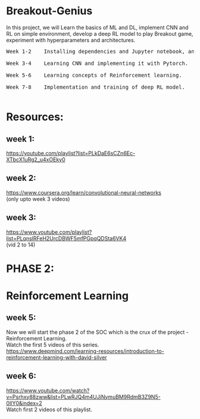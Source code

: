 # Breakout-Genius
In this project, we will Learn the basics of ML and DL, implement CNN and RL on simple environment, develop a deep RL model to play Breakout game, experiment with hyperparameters and architectures.
<pre>
Week 1-2	Installing dependencies and Jupyter notebook, and learning basics of ML, Deep Learning.<br>
Week 3-4	Learning CNN and implementing it with Pytorch.<br>
Week 5-6	Learning concepts of Reinforcement learning.<br>
Week 7-8	Implementation and training of deep RL model.<br>
</pre>

# Resources:
## week 1:
https://youtube.com/playlist?list=PLkDaE6sCZn6Ec-XTbcX1uRg2_u4xOEky0

## week 2:
https://www.coursera.org/learn/convolutional-neural-networks <br>
(only upto week 3 videos)

## week 3:
https://www.youtube.com/playlist?list=PLqnslRFeH2UrcDBWF5mfPGpqQDSta6VK4 <br>
(vid 2 to 14)

# PHASE 2:
# Reinforcement Learning
## week 5:
Now we will start the phase 2 of the SOC which is the crux of the project - Reinforcement Learning. <br>
Watch the first 5 videos of this series. <br>
https://www.deepmind.com/learning-resources/introduction-to-reinforcement-learning-with-david-silver

## week 6:
https://www.youtube.com/watch?v=Psrhxy88zww&list=PLwRJQ4m4UJjNymuBM9RdmB3Z9N5-0IlY0&index=2 <br>
Watch first 2 videos of this playlist.

